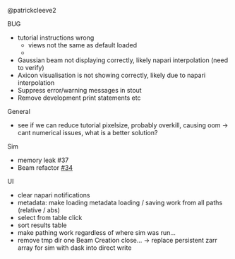 

@patrickcleeve2

BUG
- tutorial instructions wrong
    - views not the same as default loaded
    - 
- Gaussian beam not displaying correctly, likely napari interpolation (need to verify)
- Axicon visualisation is not showing correctly, likely due to napari interpolation
- Suppress error/warning messages in stout
- Remove development print statements etc

General
- see if we can reduce tutorial pixelsize, probably overkill, causing oom -> cant numerical issues, what is a better solution?


Sim
- memory leak #37
- Beam refactor [#34](https://github.com/DeMarcoLab/juno/issues/34)

UI
- clear napari notifications
- metadata: make loading metadata loading / saving work from all paths (relative / abs)
- select from table click
- sort results table
- make pathing work regardless of where sim was run... 
- remove tmp dir one Beam Creation close... -> replace persistent zarr array for sim with dask into direct write


